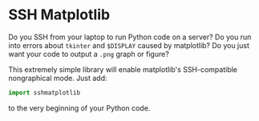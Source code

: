 # SSH Matplotlib

Do you SSH from your laptop to run Python code on a server?
Do you run into errors about `tkinter` and `$DISPLAY` caused by
matplotlib?
Do you just want your code to output a `.png` graph or figure?

This extremely simple library will enable matplotlib's SSH-compatible
nongraphical mode. Just add:

```python
import sshmatplotlib
```

to the very beginning of your Python code.
